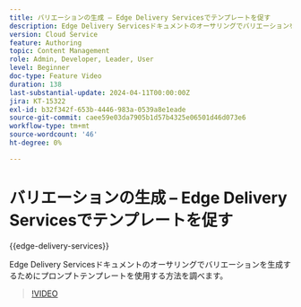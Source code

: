 ```yaml
---
title: バリエーションの生成 – Edge Delivery Servicesでテンプレートを促す
description: Edge Delivery Servicesドキュメントのオーサリングでバリエーションを生成するためにプロンプトテンプレートを使用する方法を調べます。
version: Cloud Service
feature: Authoring
topic: Content Management
role: Admin, Developer, Leader, User
level: Beginner
doc-type: Feature Video
duration: 138
last-substantial-update: 2024-04-11T00:00:00Z
jira: KT-15322
exl-id: b32f342f-653b-4446-983a-0539a8e1eade
source-git-commit: caee59e03da7905b1d57b4325e06501d46d073e6
workflow-type: tm+mt
source-wordcount: '46'
ht-degree: 0%

---
```


# バリエーションの生成 – Edge Delivery Servicesでテンプレートを促す

{{edge-delivery-services}}

Edge Delivery Servicesドキュメントのオーサリングでバリエーションを生成するためにプロンプトテンプレートを使用する方法を調べます。

>[!VIDEO](https://video.tv.adobe.com/v/3428307/?learn=on)

